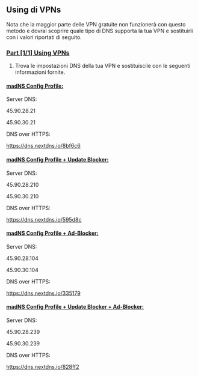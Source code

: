 ## Using di VPNs  

Nota che la maggior parte delle VPN gratuite non funzionerà con questo metodo e dovrai scoprire quale tipo di DNS supporta la tua VPN e sostituirli con i valori riportati di seguito.  

### [Part [1/1] Using VPNs](accent://)  

1. Trova le impostazioni DNS della tua VPN e sostituiscile con le seguenti informazioni fornite.  

#### [madNS Config Profile:](accent://)  

Server DNS:  

45.90.28.21  

45.90.30.21  

DNS over HTTPS:  

https://dns.nextdns.io/8bf6c6  

#### [madNS Config Profile + Update Blocker:](accent://)  

Server DNS:  

45.90.28.210  

45.90.30.210  

DNS over HTTPS:  

https://dns.nextdns.io/595d8c  

#### [madNS Config Profile + Ad-Blocker:](accent://)  

Server DNS:  

45.90.28.104  

45.90.30.104  

DNS over HTTPS:  

https://dns.nextdns.io/335179  

#### [madNS Config Profile + Update Blocker + Ad-Blocker:](accent://)  

Server DNS:  

45.90.28.239  

45.90.30.239  

DNS over HTTPS:  

https://dns.nextdns.io/828ff2  
